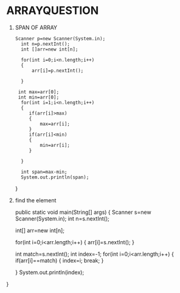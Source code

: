 # ARRAYQUESTION

1. SPAN OF ARRAY 


       Scanner p=new Scanner(System.in);
         int n=p.nextInt();
         int []arr=new int[n];
         
         for(int i=0;i<n.length;i++)
         {
             arr[i]=p.nextInt();
             
         }
        
        int max=arr[0];
        int min=arr[0];
         for(int i=1;i<n.length;i++)
         {
            if(arr[i]>max)
            {
                max=arr[i];
            }
            if(arr[i]<min)
            {
                min=arr[i];
            }
            
         }
         
         int span=max-min;
         System.out.println(span);
     }
     
2. find the element 
     
     public static void main(String[] args) {
      Scanner s=new Scanner(System.in);
      int n=s.nextInt();
      
      int[] arr=new int[n];
      
      for(int i=0;i<arr.length;i++)
      {
        arr[i]=s.nextInt();
      }
      
     
      int match=s.nextInt();
      int index=-1;
      for(int i=0;i<arr.length;i++)
      {
        if(arr[i]==match)
        {
          index=i;
          break;
        }
        
      }
      System.out.println(index);
      
  }
